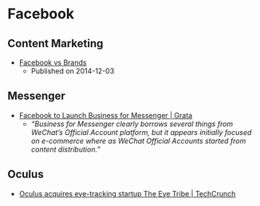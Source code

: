 # Facebook

## Content Marketing

- [Facebook vs Brands](http://blog.ezyinsights.com/2014/12/03/facebook-vs-brands/)
  - Published on 2014-12-03

## Messenger

- [Facebook to Launch Business for Messenger | Grata](http://blog.grata.co/facebook-messenger-business/)
  - _“Business for Messenger clearly borrows several things from WeChat’s Official Account platform, but it appears initially focused on e-commerce where as WeChat Official Accounts started from content distribution.”_

## Oculus

- [Oculus acquires eye-tracking startup The Eye Tribe | TechCrunch](https://techcrunch.com/2016/12/28/the-eye-tribe-oculus/)
